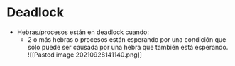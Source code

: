 # Deadlock
- Hebras/procesos están en deadlock cuando:
	- 2 o más hebras o procesos están esperando por una condición que sólo puede ser causada por una hebra que también está esperando.
![[Pasted image 20210928141140.png]]